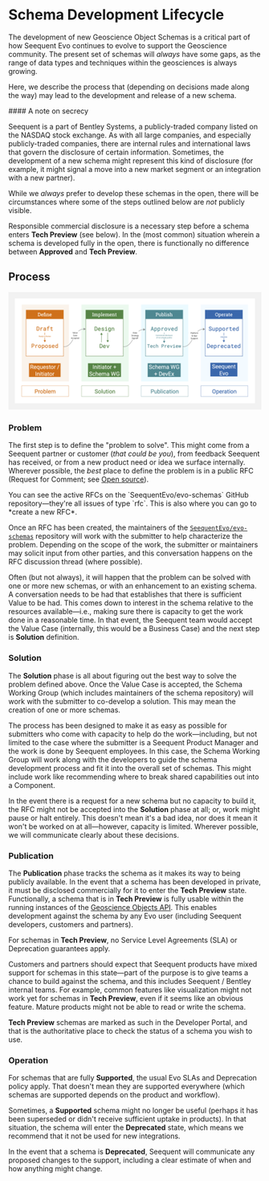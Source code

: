 # Schema Development Lifecycle

The development of new Geoscience Object Schemas is a critical part of how Seequent Evo continues to evolve to support the Geoscience community. The present set of schemas will *always* have some gaps, as the range of data types and techniques within the geosciences is always growing.

Here, we describe the process that (depending on decisions made along the way) may lead to the development and release of a new schema.

<Alert severity="info">
#### A note on secrecy

Seequent is a part of Bentley Systems, a publicly-traded company listed on the NASDAQ stock exchange. As with all large companies, and especially publicly-traded companies, there are internal rules and international laws that govern the disclosure of certain information. Sometimes, the development of a new schema might represent this kind of disclosure (for example, it might signal a move into a new market segment or an integration with a new partner).

While we *always* prefer to develop these schemas in the open, there will be circumstances where some of the steps outlined below are *not* publicly visible.

Responsible commercial disclosure is a necessary step before a schema enters **Tech Preview** (see below). In the (most common) situation wherein a schema is developed fully in the open, there is functionally no difference between **Approved** and **Tech Preview**.
</Alert>

## Process

![](_img/schema-sdlc.png)

### Problem

The first step is to define the "problem to solve". This might come from a Seequent partner or customer (*that could be you*), from feedback Seequent has received, or from a new product need or idea we surface internally. Wherever possible, the *best* place to define the problem is in a public RFC (Request for Comment; see [Open source](https://developer.seequent.com/docs/guides/open-source)).

<Alert severity="info" actionText="See active RFCs" actionLink="https://github.com/SeequentEvo/evo-schemas/issues">
You can see the active RFCs on the `SeequentEvo/evo-schemas` GitHub repository—they're all issues of type `rfc`. This is also where you can go to *create a new RFC*.
</Alert>

Once an RFC has been created, the maintainers of the [`SeequentEvo/evo-schemas`](https://github.com/SeequentEvo/evo-schemas) repository will work with the submitter to help characterize the problem. Depending on the scope of the work, the submitter or maintainers may solicit input from other parties, and this conversation happens on the RFC discussion thread (where possible).

Often (but not always), it will happen that the problem can be solved with one or more new schemas, or with an enhancement to an existing schema. A conversation needs to be had that establishes that there is sufficient Value to be had. This comes down to interest in the schema relative to the resources available—i.e., making sure there is capacity to get the work done in a reasonable time. In that event, the Seequent team would accept the Value Case (internally, this would be a Business Case) and the next step is **Solution** definition.

### Solution

The **Solution** phase is all about figuring out the best way to solve the problem defined above. Once the Value Case is accepted, the Schema Working Group (which includes maintainers of the schema repository) will work with the submitter to co-develop a solution. This may mean the creation of one or more schemas.

The process has been designed to make it as easy as possible for submitters who come with capacity to help do the work—including, but not limited to the case where the submitter is a Seequent Product Manager and the work is done by Seequent employees. In this case, the Schema Working Group will work along with the developers to guide the schema development process and fit it into the overall set of schemas. This might include work like recommending where to break shared capabilities out into a Component.

In the event there is a request for a new schema but no capacity to build it, the RFC might not be accepted into the **Solution** phase at all; or, work might pause or halt entirely. This doesn't mean it's a bad idea, nor does it mean it won't be worked on at all—however, capacity is limited. Wherever possible, we will communicate clearly about these decisions.

### Publication

The **Publication** phase tracks the schema as it makes its way to being publicly available. In the event that a schema has been developed in private, it must be disclosed commercially for it to enter the **Tech Preview** state. Functionally, a schema that is in **Tech Preview** is fully usable within the running instances of the [Geoscience Objects API](https://developer.seequent.com/docs/api/geoscience-object/geoscience-object-api). This enables development against the schema by any Evo user (including Seequent developers, customers and partners).

For schemas in **Tech Preview**, no Service Level Agreements (SLA) or Deprecation guarantees apply.

Customers and partners should expect that Seequent products have mixed support for schemas in this state—part of the purpose is to give teams a chance to build against the schema, and this includes Seequent / Bentley internal teams. For example, common features like visualization might not work yet for schemas in **Tech Preview**, even if it seems like an obvious feature. Mature products might not be able to read or write the schema.

**Tech Preview** schemas are marked as such in the Developer Portal, and that is the authoritative place to check the status of a schema you wish to use.

### Operation

For schemas that are fully **Supported**, the usual Evo SLAs and Deprecation policy apply. That doesn't mean they are supported everywhere (which schemas are supported depends on the product and workflow).

Sometimes, a **Supported** schema might no longer be useful (perhaps it has been superseded or didn't receive sufficient uptake in products). In that situation, the schema will enter the **Deprecated** state, which means we recommend that it not be used for new integrations.

In the event that a schema is **Deprecated**, Seequent will communicate any proposed changes to the support, including a clear estimate of when and how anything might change.